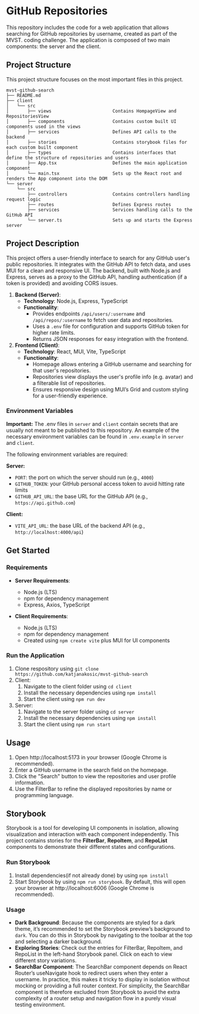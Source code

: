 # GitHub Repositories

This repository includes the code for a web application that allows searching for GitHub repositories by username, created as part of the MVST. coding challenge. The application is composed of two main components: the server and the client.

## Project Structure

This project structure focuses on the most important files in this project. 

```
mvst-github-search
├── README.md
├── client
│   └── src
│       ├── views                       Contains HompageView and RepositoriesView
│       ├── components                  Contains custom built UI components used in the views
│       ├── services                    Defines API calls to the backend
│       ├── stories                     Contains storybook files for each custom built component
│       ├── types                       Contains interfaces that define the structure of repositories and users
│       ├── App.tsx                     Defines the main application component
│       └── main.tsx                    Sets up the React root and renders the App component into the DOM
└── server
    └── src
        ├── controllers                 Contains controllers handling request logic      
        ├── routes                      Defines Express routes
        ├── services                    Services handling calls to the GitHub API
        └── server.ts                   Sets up and starts the Express server

```

## Project Description

This project offers a user-friendly interface to search for any GitHub user's public repositories. It integrates with the GitHub API to fetch data, and uses MUI for a clean and responsive UI. The backend, built with Node.js and Express, serves as a proxy to the GitHub API, handling authentication (if a token is provided) and avoiding CORS issues.

1. **Backend (Server)**:
   - **Technology**: Node.js, Express, TypeScript
   - **Functionality**:
     - Provides endpoints `/api/users/:username` and `/api/repos/:username` to fetch user data and repositories.
     - Uses a `.env` file for configuration and supports GitHub token for higher rate limits.
     - Returns JSON responses for easy integration with the frontend.
2. **Frontend (Client)**:
   - **Technology**: React, MUI, Vite, TypeScript
   - **Functionality**:
     - Homepage allows entering a GitHub username and searching for that user's repositories.
     - Repositories view displays the user's profile info (e.g. avatar) and a filterable list of repositories.
     - Ensures responsive design using MUI’s Grid and custom styling for a user-friendly experience.



### Environment Variables

**Important:** The .env files in `server` and `client` contain secrets that are usually not meant to be published to this repository.
An example of the necessary environment variables can be found in `.env.example` in `server` and `client`.

The following environment variables are required:

**Server:**

- `PORT`: the port on which the server should run (e.g., `4000`)
- `GITHUB_TOKEN`: your GitHub personal access token to avoid hitting rate limits 
- `GITHUB_API_URL`: the base URL for the GitHub API (e.g., `https://api.github.com`)

**Client:**

- `VITE_API_URL`: the base URL of the backend API (e.g., `http://localhost:4000/api`)


## Get Started

### Requirements

- **Server Requirements**:

  - Node.js (LTS)
  - npm for dependency management
  - Express, Axios, TypeScript

- **Client Requirements**:
  - Node.js (LTS)
  - npm for dependency management
  - Created using `npm create vite` plus MUI for UI components

### Run the Application

1. Clone respository using `git clone https://github.com/katjanakosic/mvst-github-search`
2. Client:
   1. Navigate to the client folder using `cd client`
   2. Install the necessary dependencies using `npm install`
   3. Start the client using `npm run dev`
3. Server:
   1. Navigate to the server folder using `cd server`
   2. Install the necessary dependencies using `npm install`
   3. Start the client using `npm run start`

## Usage
1. Open http://localhost:5173 in your browser (Google Chrome is recommended).
2. Enter a GitHub username in the search field on the homepage.
3. Click the "Search" button to view the repositories and user profile information.
4. Use the FilterBar to refine the displayed repositories by name or programming language.

## Storybook

Storybook is a tool for developing UI components in isolation, allowing visualization and interaction with each component independently. This project contains stories for the **FilterBar**, **RepoItem**, and **RepoList** components to demonstrate their different states and configurations.

### Run Storybook

1. Install dependencies(if not already done) by using `npm install`
2. Start Storybook by using `npm run storybook`. By default, this will open your browser at http://localhost:6006 (Google Chrome is recommended).

### Usage

- **Dark Background**:
Because the components are styled for a dark theme, it’s recommended to set the Storybook preview’s background to  `dark`. You can do this in Storybook by navigating to the toolbar at the top and selecting a darker background.
- **Exploring Stories**:
Check out the entries for FilterBar, RepoItem, and RepoList in the left-hand Storybook panel. Click on each to view different story variations.
- **SearchBar Component**: 
The SearchBar component depends on React Router’s useNavigate hook to redirect users when they enter a username. In practice, this makes it tricky to display in isolation without mocking or providing a full router context. For simplicity, the SearchBar component is therefore excluded from Storybook to avoid the extra complexity of a router setup and navigation flow in a purely visual testing environment.

